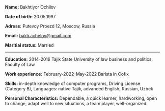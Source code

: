 **Name:**                  Bakhtiyor Ochilov

**Date of birth:**         20.05.1997

**Adress:** Putevoy Proezd 12, Moscow, Russia

**Email:** bakh.achelov@gmail.com

**Maritial status:** Married
*************

**Education:** 2014-2019 Tajik State University of law business and politics, Faculty of Law

**Work experience:** February-2022-May-2022 Barista in Cofix

**Skills:** in-depth knowledge of computer programs, Driving License (Category B), Languages: native Tajik, advanced English, Russian, Uzbek

**Personal Characteristics:** Dependable, а quick learner, hardworking, open to change, adapt well to new situations, а team player, well-organized.
